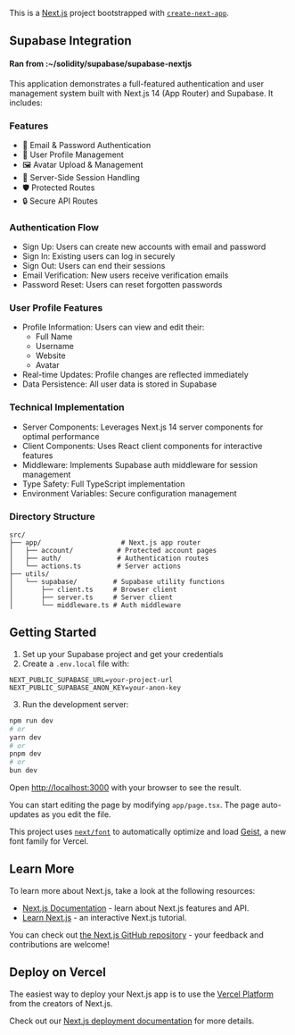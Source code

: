 This is a [Next.js](https://nextjs.org) project bootstrapped with [`create-next-app`](https://nextjs.org/docs/app/api-reference/cli/create-next-app).

## Supabase Integration

#### Ran from :~/solidity/supabase/supabase-nextjs

This application demonstrates a full-featured authentication and user management system built with Next.js 14 (App Router) and Supabase. It includes:

### Features
- 🔐 Email & Password Authentication
- 📝 User Profile Management
- 🖼️ Avatar Upload & Management
- 🔄 Server-Side Session Handling
- 🛡️ Protected Routes
- 🔒 Secure API Routes

### Authentication Flow
- Sign Up: Users can create new accounts with email and password
- Sign In: Existing users can log in securely
- Sign Out: Users can end their sessions
- Email Verification: New users receive verification emails
- Password Reset: Users can reset forgotten passwords

### User Profile Features
- Profile Information: Users can view and edit their:
  - Full Name
  - Username
  - Website
  - Avatar
- Real-time Updates: Profile changes are reflected immediately
- Data Persistence: All user data is stored in Supabase

### Technical Implementation
- Server Components: Leverages Next.js 14 server components for optimal performance
- Client Components: Uses React client components for interactive features
- Middleware: Implements Supabase auth middleware for session management
- Type Safety: Full TypeScript implementation
- Environment Variables: Secure configuration management

### Directory Structure
```
src/
├── app/                    # Next.js app router
│   ├── account/           # Protected account pages
│   ├── auth/              # Authentication routes
│   └── actions.ts         # Server actions
├── utils/
│   └── supabase/         # Supabase utility functions
│       ├── client.ts     # Browser client
│       ├── server.ts     # Server client
│       └── middleware.ts # Auth middleware
```

## Getting Started

1. Set up your Supabase project and get your credentials
2. Create a `.env.local` file with:
```env
NEXT_PUBLIC_SUPABASE_URL=your-project-url
NEXT_PUBLIC_SUPABASE_ANON_KEY=your-anon-key
```

3. Run the development server:
```bash
npm run dev
# or
yarn dev
# or
pnpm dev
# or
bun dev
```

Open [http://localhost:3000](http://localhost:3000) with your browser to see the result.

You can start editing the page by modifying `app/page.tsx`. The page auto-updates as you edit the file.

This project uses [`next/font`](https://nextjs.org/docs/app/building-your-application/optimizing/fonts) to automatically optimize and load [Geist](https://vercel.com/font), a new font family for Vercel.

## Learn More

To learn more about Next.js, take a look at the following resources:

- [Next.js Documentation](https://nextjs.org/docs) - learn about Next.js features and API.
- [Learn Next.js](https://nextjs.org/learn) - an interactive Next.js tutorial.

You can check out [the Next.js GitHub repository](https://github.com/vercel/next.js) - your feedback and contributions are welcome!

## Deploy on Vercel

The easiest way to deploy your Next.js app is to use the [Vercel Platform](https://vercel.com/new?utm_medium=default-template&filter=next.js&utm_source=create-next-app&utm_campaign=create-next-app-readme) from the creators of Next.js.

Check out our [Next.js deployment documentation](https://nextjs.org/docs/app/building-your-application/deploying) for more details.
